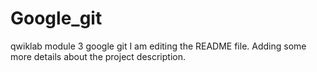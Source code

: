# Google_git
qwiklab module 3 google git
I am editing the README file. Adding some more details about the project description.

